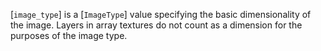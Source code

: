 [`image_type`] is a [`ImageType`] value specifying the basic
dimensionality of the image.
Layers in array textures do not count as a dimension for the purposes of
the image type.